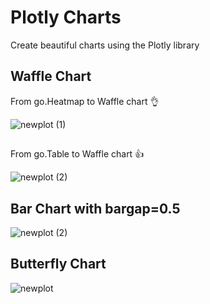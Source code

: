 # Plotly Charts
Create beautiful charts using the Plotly library

## Waffle Chart 
From go.Heatmap to Waffle chart 👌

![newplot (1)](https://github.com/user-attachments/assets/a33db62c-4fcf-4279-8c68-0ce66e4cdb9f)


##
From go.Table to Waffle chart 👍 

![newplot (2)](https://github.com/user-attachments/assets/a9a6eb83-654c-4e7c-a1c9-7157a6aab137)

## Bar Chart with bargap=0.5

![newplot (2)](https://github.com/user-attachments/assets/9ed8edb6-39d2-46dd-9b4d-1d05f1f674b9)

## Butterfly Chart

![newplot](https://github.com/user-attachments/assets/45350c02-912c-4059-b65f-201025403fdd)








